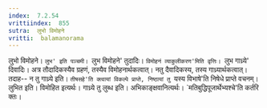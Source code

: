 ```yaml
---
index:  7.2.54
vrittiindex:  855
sutra:  लुभो विमोहने
vritti:  balamanorama 
---
```


लुभो विमोहने। `लुभ' इति पञ्चमी। `लुभ विमोहने' तुदादिः। `विमोहनं व्याकुलीकरण'मिति वृत्तिः। `लुभ गाध्र्ये' दिवादिः। अत्र तौदादिकस्यैव ग्रहणं, तस्यैव विमोहनार्थकत्वात्। नतु दैवादिकस्य, तस्य गाध्र्यार्थकत्वात्। तदाह-- न तु गाध्र्ये इति। `तीषसहे'ति क्त्वायां विकल्पे प्राप्ते, निष्ठायां तु `यस्य विभाषे'ति निषेधे प्राप्ते वचनम्। लुभित इति। विमोहित इत्यर्थः। गाध्र्ये तु लुब्ध इति। अभिकाङ्क्षवानित्यर्थः। `मतिबुद्धिपूजार्थेभ्यश्चे'ति कर्तरि क्तः। 

